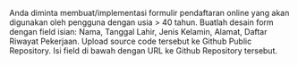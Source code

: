 Anda diminta membuat/implementasi formulir pendaftaran online yang akan digunakan oleh pengguna dengan usia > 40 tahun. Buatlah desain form dengan field isian: Nama, Tanggal Lahir, Jenis Kelamin, Alamat, Daftar Riwayat Pekerjaan. Upload source code tersebut ke Github Public Repository. Isi field di bawah dengan URL ke Github Repository tersebut.